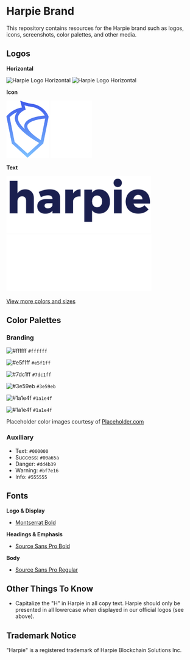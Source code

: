 # Harpie Brand

This repository contains resources for the Harpie brand such as logos, icons, screenshots, color palettes, and other media.

## Logos

**Horizontal**

<img src="/logo/rgb/png/Logotype-White.png.png" alt="Harpie Logo Horizontal" height="200" />
<img src="/legacy/Harpie-Logo-White@2x.png" alt="Harpie Logo Horizontal" height="200" />

**Icon**

<p float="left">
  <img src="/icons/Harpie-Icon@2x.png" alt="Harpie Icon Gradient" height="150" />
  <img src="/icons/Harpie-Icon-White@2x.png" alt="Harpie Icon Flat" height="150" />
</p>

**Text**

<img src="/text/Harpie-Text@2x.png" alt="Harpie Text Gradient" height="150" />
<img src="/text/Harpie-Text-White@2x.png" alt="Harpie Text White" height="150" />

[View more colors and sizes](/icons)

## Color Palettes

### Branding

![#ffffff](https://via.placeholder.com/25/ffffff/000000?text=+) `#ffffff`
 
![#e5f1ff](https://via.placeholder.com/25/e5f1ff/000000?text=+) `#e5f1ff`

![#7dc1ff](https://via.placeholder.com/25/7dc1ff/000000?text=+) `#7dc1ff`
 
![#3e59eb](https://via.placeholder.com/25/3e59eb/000000?text=+) `#3e59eb`

![#1a1e4f](https://via.placeholder.com/25/1a1e4f/000000?text=+) `#1a1e4f`

![#1a1e4f](https://via.placeholder.com/25/1a1e4f/000000?text=+) `#1a1e4f`

Placeholder color images courtesy of [Placeholder.com](https://placeholder.com/)

### Auxiliary

- Text: `#000000`
- Success: `#00a65a`
- Danger: `#dd4b39`
- Warning: `#bf7e16`
- Info: `#555555`

## Fonts

**Logo & Display**

- [Montserrat Bold](https://fonts.google.com/specimen/Montserrat)

**Headings & Emphasis**

- [Source Sans Pro Bold](https://fonts.google.com/specimen/Source+Sans+Pro)

**Body** 

- [Source Sans Pro Regular](https://fonts.google.com/specimen/Source+Sans+Pro)

## Other Things To Know

- Capitalize the "H" in Harpie in all copy text. Harpie should only be presented in all lowercase when displayed in our official logos (see above).

## Trademark Notice

"Harpie" is a registered trademark of Harpie Blockchain Solutions Inc.
